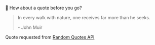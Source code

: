 📣 How about a quote before you go?

> In every walk with nature, one receives far more than he seeks.
>
> <p>- John Muir</p>

Quote requested from [Random Quotes API](https://github.com/lukePeavey/quotable)
